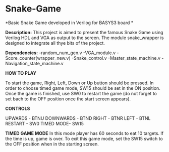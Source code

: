 # Snake-Game
*Basic Snake Game developed in Verilog for BASYS3 board *

**Description:** 
This project is aimed to present the famous Snake Game using Verilog HDL and VGA as output to the screen. 
The module snake_wrapper is designed to integrate all thye bits of the project.
               
**Dependencies:** 
-random_num_gen.v
-VGA_module.v
-Score_counter(wrapper_new.v)
-Snake_control.v
-Master_state_machine.v
-Navigation_state_machine.v
 
**HOW TO PLAY**

To start the game, Right, Left, Down or Up button should be pressed.
In order to choose timed game mode, SW15 should be set in the ON position.
Once the game is finished, use SW0 to restart the game (do not forget to 
set bach to the OFF position once the start screen appears).

**CONTROLS**

UPWARDS   - BTNU
DOWNWARDS - BTND
RIGHT     - BTNR
LEFT      - BTNL
RESTART   - SW0
TIMED MODE- SW15

**TIMED GAME MODE**
In this mode player has 60 seconds to eat 10 targets.
If the time is up, game is over.
To exit this game mode, set the SW15 switch to the OFF position
when in the starting screen.
